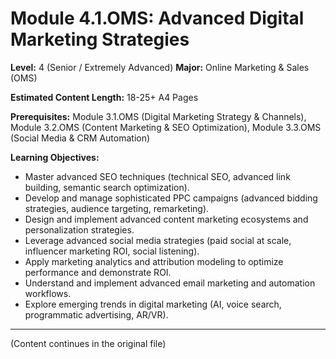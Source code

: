 # Module 4.1.OMS: Advanced Digital Marketing Strategies

**Level:** 4 (Senior / Extremely Advanced)
**Major:** Online Marketing & Sales (OMS)

**Estimated Content Length:** 18-25+ A4 Pages

**Prerequisites:** Module 3.1.OMS (Digital Marketing Strategy & Channels), Module 3.2.OMS (Content Marketing & SEO Optimization), Module 3.3.OMS (Social Media & CRM Automation)

**Learning Objectives:**
*   Master advanced SEO techniques (technical SEO, advanced link building, semantic search optimization).
*   Develop and manage sophisticated PPC campaigns (advanced bidding strategies, audience targeting, remarketing).
*   Design and implement advanced content marketing ecosystems and personalization strategies.
*   Leverage advanced social media strategies (paid social at scale, influencer marketing ROI, social listening).
*   Apply marketing analytics and attribution modeling to optimize performance and demonstrate ROI.
*   Understand and implement advanced email marketing and automation workflows.
*   Explore emerging trends in digital marketing (AI, voice search, programmatic advertising, AR/VR).

---
(Content continues in the original file)